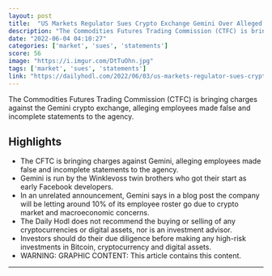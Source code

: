 ```yaml
---
layout: post
title:  "US Markets Regulator Sues Crypto Exchange Gemini Over Alleged Violations Regarding Bitcoin (BTC) Futures Product"
description: "The Commodities Futures Trading Commission (CTFC) is bringing charges against the Gemini crypto exchange, alleging employees made false and incomplete statements to the agency."
date: "2022-06-04 04:10:27"
categories: ['market', 'sues', 'statements']
score: 56
image: "https://i.imgur.com/DtTuOhn.jpg"
tags: ['market', 'sues', 'statements']
link: "https://dailyhodl.com/2022/06/03/us-markets-regulator-sues-crypto-exchange-gemini-over-alleged-violations-regarding-bitcoin-btc-futures-product/"
---
```


The Commodities Futures Trading Commission (CTFC) is bringing charges against the Gemini crypto exchange, alleging employees made false and incomplete statements to the agency.

## Highlights

- The CFTC is bringing charges against Gemini, alleging employees made false and incomplete statements to the agency.
- Gemini is run by the Winklevoss twin brothers who got their start as early Facebook developers.
- In an unrelated announcement, Gemini says in a blog post the company will be letting around 10% of its employee roster go due to crypto market and macroeconomic concerns.
- The Daily Hodl does not recommend the buying or selling of any cryptocurrencies or digital assets, nor is an investment advisor.
- Investors should do their due diligence before making any high-risk investments in Bitcoin, cryptocurrency and digital assets.
- WARNING: GRAPHIC CONTENT: This article contains this content.

---
